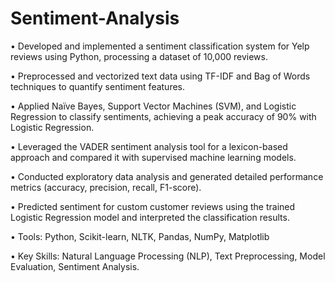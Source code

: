 # Sentiment-Analysis

•	Developed and implemented a sentiment classification system for Yelp reviews using Python, processing a dataset of 10,000 reviews.

•	Preprocessed and vectorized text data using TF-IDF and Bag of Words techniques to quantify sentiment features.

•	Applied Naïve Bayes, Support Vector Machines (SVM), and Logistic Regression to classify sentiments, achieving a peak accuracy of 90% with Logistic Regression.

•	Leveraged the VADER sentiment analysis tool for a lexicon-based approach and compared it with supervised machine learning models.

•	Conducted exploratory data analysis and generated detailed performance metrics (accuracy, precision, recall, F1-score).

•	Predicted sentiment for custom customer reviews using the trained Logistic Regression model and interpreted the classification results.

•	Tools: Python, Scikit-learn, NLTK, Pandas, NumPy, Matplotlib

•	Key Skills: Natural Language Processing (NLP), Text Preprocessing, Model Evaluation, Sentiment Analysis.
